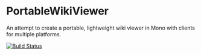 PortableWikiViewer
====================

An attempt to create a portable, lightweight wiki viewer in Mono with clients for multiple platforms.

[![Build Status](https://travis-ci.org/sambott/PortableWikiViewer.svg)](https://travis-ci.org/sambott/PortableWikiViewer)